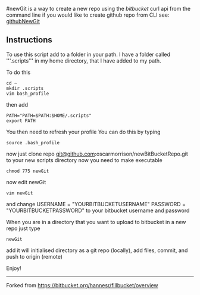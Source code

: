 #newGit
is a way to create a new repo using the *bitbucket* curl api from the command line
if you would like to create github repo from CLI see: [githubNewGit](https://github.com/oscarmorrison/newGithubRepo/)

## Instructions ##

To use this script add to a folder in your path. I have a folder called '''.scripts''' in my home directory,
that I have added to my path.

To do this 

```
cd ~
mkdir .scripts
vim bash_profile
```

then add 
```
PATH="PATH=$PATH:$HOME/.scripts" 
export PATH
```
You then need to refresh your profile
You can do this by typing
```
source .bash_profile
```
now just clone repo git@github.com:oscarmorrison/newBitBucketRepo.git
to your new scripts directory
now you need to make executable
```
chmod 775 newGit
```

now edit newGit
```
vim newGit
````
and change 
USERNAME = "YOURBITBUCKETUSERNAME"
PASSWORD = "YOURBITBUCKETPASSWORD"
to your bitbucket username and password

When you are in a directory that you want to upload to bitbucket in a new repo
just type 

```
newGit
```

add it will initialised directory as a git repo (locally),
add files, commit, and push to origin (remote)


Enjoy!

-----------

Forked from https://bitbucket.org/hannesr/fillbucket/overview
